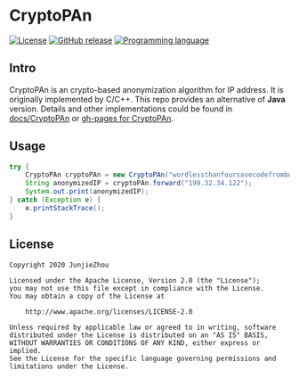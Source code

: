 # CryptoPAn
[![License](https://img.shields.io/badge/license-Apache%202-4EB1BA.svg)](https://www.apache.org/licenses/LICENSE-2.0.html) [![GitHub release](https://img.shields.io/badge/release-download-orange.svg)](https://github.com/jzhou59/CryptoPAn/releases) [![Programming language](https://img.shields.io/badge/language-java-blue)](https://img.shields.io/badge/language-java-blue)
## Intro
CryptoPAn is an crypto-based anonymization algorithm for IP address. It is originally implemented by C/C++. This repo provides an alternative of **Java** version.
Details and other implementations could be found in [docs/CryptoPAn](docs/CryptoPAn.md) or [gh-pages for CryptoPAn](http://www.junjiezhou.cn/CryptoPAn/).

## Usage
```Java
try {
    CryptoPAn cryptoPAn = new CryptoPAn("wordlessthanfoursavecodefromboom");//the parameter is key for AES, length of it should be 128/192/256 bits
    String anonymizedIP = cryptoPAn.forward("199.32.34.122");
    System.out.print(anonymizedIP);
} catch (Exception e) {
    e.printStackTrace();
}
```

## License
```
Copyright 2020 JunjieZhou

Licensed under the Apache License, Version 2.0 (the "License");
you may not use this file except in compliance with the License.
You may obtain a copy of the License at

    http://www.apache.org/licenses/LICENSE-2.0

Unless required by applicable law or agreed to in writing, software
distributed under the License is distributed on an "AS IS" BASIS,
WITHOUT WARRANTIES OR CONDITIONS OF ANY KIND, either express or implied.
See the License for the specific language governing permissions and
limitations under the License.
```
